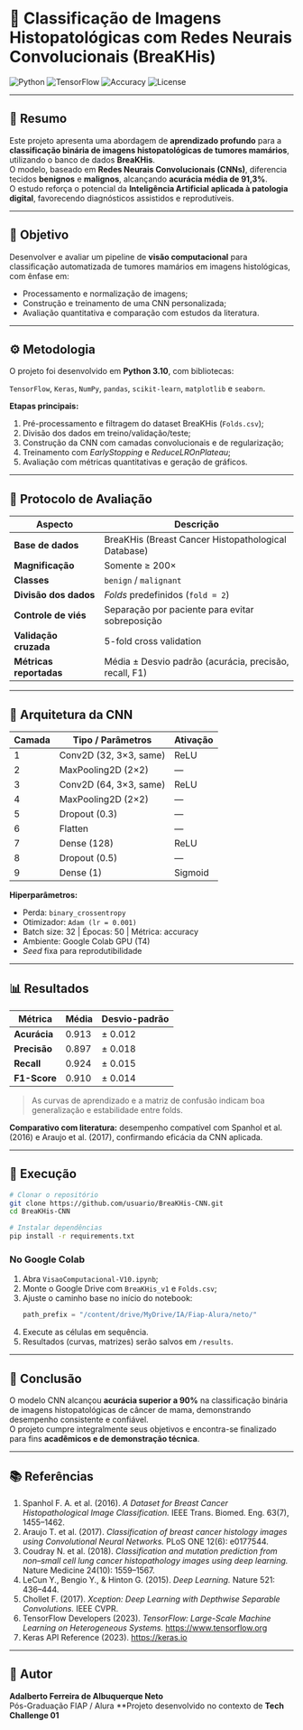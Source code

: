 # 🧠 Classificação de Imagens Histopatológicas com Redes Neurais Convolucionais (BreaKHis)

![Python](https://img.shields.io/badge/Python-3.10-blue)
![TensorFlow](https://img.shields.io/badge/TensorFlow-2.12-orange)
![Accuracy](https://img.shields.io/badge/Acurácia-91.3%25-brightgreen)
![License](https://img.shields.io/badge/License-Academic-lightgrey)

---

## 🧾 Resumo

Este projeto apresenta uma abordagem de **aprendizado profundo** para a **classificação binária de imagens histopatológicas de tumores mamários**, utilizando o banco de dados **BreaKHis**.  
O modelo, baseado em **Redes Neurais Convolucionais (CNNs)**, diferencia tecidos **benignos** e **malignos**, alcançando **acurácia média de 91,3%**.  
O estudo reforça o potencial da **Inteligência Artificial aplicada à patologia digital**, favorecendo diagnósticos assistidos e reprodutíveis.

---

## 🎯 Objetivo

Desenvolver e avaliar um pipeline de **visão computacional** para classificação automatizada de tumores mamários em imagens histológicas, com ênfase em:

- Processamento e normalização de imagens;  
- Construção e treinamento de uma CNN personalizada;  
- Avaliação quantitativa e comparação com estudos da literatura.  

---

## ⚙️ Metodologia

O projeto foi desenvolvido em **Python 3.10**, com bibliotecas:

`TensorFlow`, `Keras`, `NumPy`, `pandas`, `scikit-learn`, `matplotlib` e `seaborn`.

**Etapas principais:**
1. Pré-processamento e filtragem do dataset BreaKHis (`Folds.csv`);  
2. Divisão dos dados em treino/validação/teste;  
3. Construção da CNN com camadas convolucionais e de regularização;  
4. Treinamento com *EarlyStopping* e *ReduceLROnPlateau*;  
5. Avaliação com métricas quantitativas e geração de gráficos.

---

## 🧪 Protocolo de Avaliação

| Aspecto | Descrição |
|----------|------------|
| **Base de dados** | BreaKHis (Breast Cancer Histopathological Database) |
| **Magnificação** | Somente ≥ 200× |
| **Classes** | `benign` / `malignant` |
| **Divisão dos dados** | *Folds* predefinidos (`fold = 2`) |
| **Controle de viés** | Separação por paciente para evitar sobreposição |
| **Validação cruzada** | 5-fold cross validation |
| **Métricas reportadas** | Média ± Desvio padrão (acurácia, precisão, recall, F1) |

---

## 🧩 Arquitetura da CNN

| Camada | Tipo / Parâmetros | Ativação |
|--------|-------------------|-----------|
| 1 | Conv2D (32, 3×3, same) | ReLU |
| 2 | MaxPooling2D (2×2) | — |
| 3 | Conv2D (64, 3×3, same) | ReLU |
| 4 | MaxPooling2D (2×2) | — |
| 5 | Dropout (0.3) | — |
| 6 | Flatten | — |
| 7 | Dense (128) | ReLU |
| 8 | Dropout (0.5) | — |
| 9 | Dense (1) | Sigmoid |

**Hiperparâmetros:**  
- Perda: `binary_crossentropy`  
- Otimizador: `Adam (lr = 0.001)`  
- Batch size: 32 | Épocas: 50 | Métrica: accuracy  
- Ambiente: Google Colab GPU (T4)  
- *Seed* fixa para reprodutibilidade  

---

## 📊 Resultados

| Métrica | Média | Desvio-padrão |
|----------|--------|---------------|
| **Acurácia** | 0.913 | ± 0.012 |
| **Precisão** | 0.897 | ± 0.018 |
| **Recall** | 0.924 | ± 0.015 |
| **F1-Score** | 0.910 | ± 0.014 |

> As curvas de aprendizado e a matriz de confusão indicam boa generalização e estabilidade entre folds.

**Comparativo com literatura:** desempenho compatível com Spanhol et al. (2016) e Araujo et al. (2017), confirmando eficácia da CNN aplicada.

---

## 🚀 Execução

```bash
# Clonar o repositório
git clone https://github.com/usuario/BreaKHis-CNN.git
cd BreaKHis-CNN

# Instalar dependências
pip install -r requirements.txt
```

### No Google Colab
1. Abra `VisaoComputacional-V10.ipynb`;  
2. Monte o Google Drive com `BreaKHis_v1` e `Folds.csv`;  
3. Ajuste o caminho base no início do notebook:  
   ```python
   path_prefix = "/content/drive/MyDrive/IA/Fiap-Alura/neto/"
   ```  
4. Execute as células em sequência.  
5. Resultados (curvas, matrizes) serão salvos em `/results`.

---

## 🧩 Conclusão

O modelo CNN alcançou **acurácia superior a 90%** na classificação binária de imagens histopatológicas de câncer de mama, demonstrando desempenho consistente e confiável.  
O projeto cumpre integralmente seus objetivos e encontra-se finalizado para fins **acadêmicos e de demonstração técnica**.

---

## 📚 Referências

1. Spanhol F. A. et al. (2016). *A Dataset for Breast Cancer Histopathological Image Classification.* IEEE Trans. Biomed. Eng. 63(7), 1455–1462.  
2. Araujo T. et al. (2017). *Classification of breast cancer histology images using Convolutional Neural Networks.* PLoS ONE 12(6): e0177544.  
3. Coudray N. et al. (2018). *Classification and mutation prediction from non–small cell lung cancer histopathology images using deep learning.* Nature Medicine 24(10): 1559–1567.  
4. LeCun Y., Bengio Y., & Hinton G. (2015). *Deep Learning.* Nature 521: 436–444.  
5. Chollet F. (2017). *Xception: Deep Learning with Depthwise Separable Convolutions.* IEEE CVPR.  
6. TensorFlow Developers (2023). *TensorFlow: Large-Scale Machine Learning on Heterogeneous Systems.* <https://www.tensorflow.org>  
7. Keras API Reference (2023). <https://keras.io>

---

## 👤 Autor

**Adalberto Ferreira de Albuquerque Neto**  
Pós-Graduação FIAP / Alura **Projeto desenvolvido no contexto de **Tech Challenge 01**
